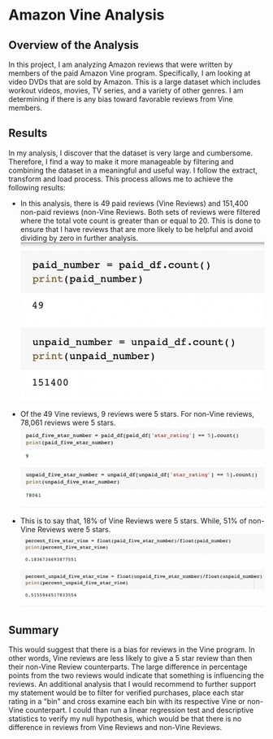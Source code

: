 # Amazon Vine Analysis

## Overview of the Analysis

In this project, I am analyzing Amazon reviews that were written by members of the paid Amazon Vine program. Specifically, I am looking at video DVDs that are sold by Amazon. This is a large dataset which includes workout videos, movies, TV series, and a variety of other genres. I am determining if there is any bias toward favorable reviews from Vine members. 

## Results

In my analysis, I discover that the dataset is very large and cumbersome. Therefore, I find a way to make it more manageable by filtering and combining the dataset in a meaningful and useful way. I follow the extract, transform and load process. This process allows me to achieve the following results:

- In this analysis, there is 49 paid reviews (Vine Reviews) and 151,400 non-paid reviews (non-Vine Reviews. Both sets of reviews were filtered where the total vote count is greater than or equal to 20. This is done to ensure that I have reviews that are more likely to be helpful and avoid dividing by zero in further analysis.
![total.png](Images/total.png)

- Of the 49 Vine reviews, 9 reviews were 5 stars. For non-Vine reviews, 78,061 reviews were 5 stars. 
![five.png](Images/five.png)

- This is to say that, 18% of Vine Reviews were 5 stars. While, 51% of non-Vine Reviews were 5 stars. 
![percent.png](Images/percent.png)

## Summary

This would suggest that there is a bias for reviews in the Vine program. In other words, Vine reviews are less likely to give a 5 star review than then their non-Vine Review counterparts. The large difference in percentage points from the two reviews would indicate that something is influencing the reviews. 
An additional analysis that I would recommend to further support my statement would be to filter for verified purchases, place each star rating in a "bin" and cross examine each bin with its respective Vine or non-Vine counterpart. I could than run a linear regression test and descriptive statistics to verify my null hypothesis, which would be that there is no difference in reviews from Vine Reviews and non-Vine Reviews. 